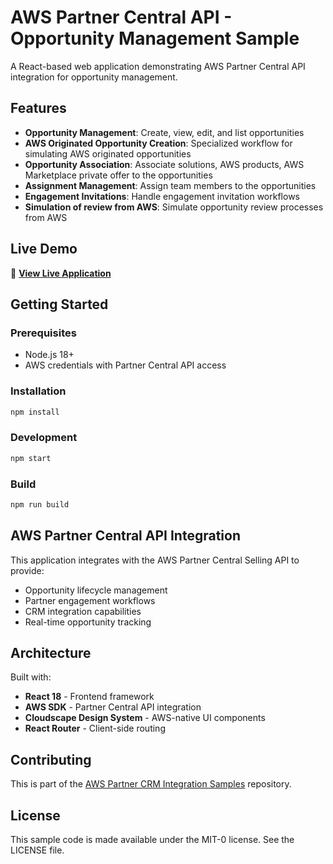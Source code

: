 # AWS Partner Central API - Opportunity Management Sample

A React-based web application demonstrating AWS Partner Central API integration for opportunity management.

## Features

- **Opportunity Management**: Create, view, edit, and list opportunities
- **AWS Originated Opportunity Creation**: Specialized workflow for simulating AWS originated opportunities  
- **Opportunity Association**: Associate solutions, AWS products, AWS Marketplace private offer to the opportunities
- **Assignment Management**: Assign team members to the opportunities
- **Engagement Invitations**: Handle engagement invitation workflows
- **Simulation of review from AWS**: Simulate opportunity review processes from AWS

## Live Demo

🚀 **[View Live Application](https://aws-samples.github.io/partner-crm-integration-samples/)**

## Getting Started

### Prerequisites

- Node.js 18+
- AWS credentials with Partner Central API access

### Installation

```bash
npm install
```

### Development

```bash
npm start
```

### Build

```bash
npm run build
```

## AWS Partner Central API Integration

This application integrates with the AWS Partner Central Selling API to provide:

- Opportunity lifecycle management
- Partner engagement workflows
- CRM integration capabilities
- Real-time opportunity tracking

## Architecture

Built with:
- **React 18** - Frontend framework
- **AWS SDK** - Partner Central API integration
- **Cloudscape Design System** - AWS-native UI components
- **React Router** - Client-side routing

## Contributing

This is part of the [AWS Partner CRM Integration Samples](https://github.com/aws-samples/partner-crm-integration-samples) repository.

## License

This sample code is made available under the MIT-0 license. See the LICENSE file.